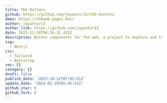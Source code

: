 ```yaml
---
title: Tbh Buttons
github: https://github.com/jayantur13/tbh-buttons
demo: https://tbhweb.pages.dev/
author: jayantur13
author_link: https://github.com/jayantur13
date: 2023-11-28T06:36:32.432Z
description: Button components for the web, a project to explore and learn typescript
ssg:
  - Nextjs
css:
  - Tailwind
  - Bootstrap
cms: []
category: []
draft: false
publish_date: '2023-10-12T07:02:01Z'
update_date: '2024-01-16T05:45:51Z'
github_star: 0
github_fork: 0
---
```

